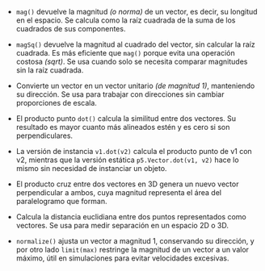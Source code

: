 - ```mag()``` devuelve la magnitud _(o norma)_ de un vector, es decir, su longitud en el espacio. Se calcula como la raíz cuadrada de la suma de los cuadrados de sus componentes.

- ```magSq()``` devuelve la magnitud al cuadrado del vector, sin calcular la raíz cuadrada. Es más eficiente que ```mag()``` porque evita una operación costosa _(sqrt)_. Se usa cuando solo se necesita comparar magnitudes sin la raíz cuadrada.

- Convierte un vector en un vector unitario _(de magnitud 1)_, manteniendo su dirección. Se usa para trabajar con direcciones sin cambiar proporciones de escala.

- El producto punto ```dot()``` calcula la similitud entre dos vectores. Su resultado es mayor cuanto más alineados estén y es cero si son perpendiculares.

- La versión de instancia ```v1.dot(v2)``` calcula el producto punto de v1 con v2, mientras que la versión estática ```p5.Vector.dot(v1, v2)``` hace lo mismo sin necesidad de instanciar un objeto.

- El producto cruz entre dos vectores en 3D genera un nuevo vector perpendicular a ambos, cuya magnitud representa el área del paralelogramo que forman.

- Calcula la distancia euclidiana entre dos puntos representados como vectores. Se usa para medir separación en un espacio 2D o 3D.

- ```normalize()``` ajusta un vector a magnitud 1, conservando su dirección, y por otro lado ```limit(max)``` restringe la magnitud de un vector a un valor máximo, útil en simulaciones para evitar velocidades excesivas.
